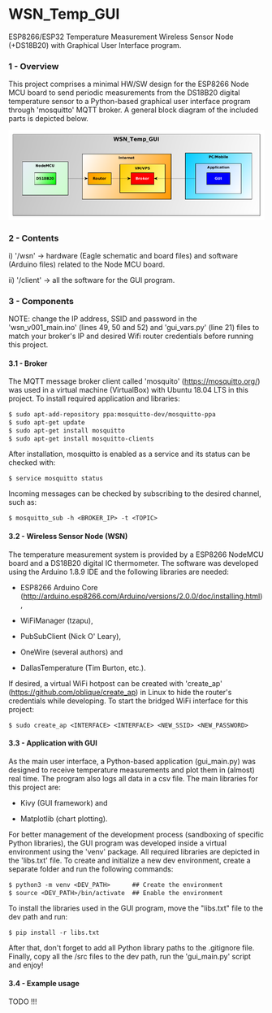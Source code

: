 # WSN_Temp_GUI
ESP8266/ESP32 Temperature Measurement Wireless Sensor Node (+DS18B20) with Graphical User Interface program.

### 1 - Overview

This project comprises a minimal HW/SW design for the ESP8266 Node MCU board to send periodic measurements from the DS18B20 digital temperature sensor to a Python-based graphical user interface program through 'mosquitto' MQTT broker. A general block diagram of the included parts is depicted below.

![](wsn_temp_gui_diagram001.png)

### 2 - Contents

i) '/wsn' -> hardware (Eagle schematic and board files) and software (Arduino files) related to the Node MCU board.

ii) '/client' -> all the software for the GUI program.

### 3 -  Components

NOTE: change the IP address, SSID and password in the 'wsn_v001_main.ino' (lines 49, 50 and 52) and 'gui_vars.py' (line 21) files to match your broker's IP and desired Wifi router credentials before running this project.

#### 3.1 - Broker

The MQTT message broker client called 'mosquito' (https://mosquitto.org/) was used in a virtual machine (VirtualBox) with Ubuntu 18.04 LTS in this project. To install required application and libraries:
```
$ sudo apt-add-repository ppa:mosquitto-dev/mosquitto-ppa
$ sudo apt-get update
$ sudo apt-get install mosquitto
$ sudo apt-get install mosquitto-clients
```

After installation, mosquitto is enabled as a service and its status can be checked with:
```
$ service mosquitto status
```

Incoming messages can be checked by subscribing to the desired channel, such as:
```
$ mosquitto_sub -h <BROKER_IP> -t <TOPIC>
```

#### 3.2 - Wireless Sensor Node (WSN)

The temperature measurement system is provided by a ESP8266 NodeMCU board and a DS18B20 digital IC thermometer. The software was developed using the Arduino 1.8.9 IDE and the following libraries are needed:

- ESP8266 Arduino Core (http://arduino.esp8266.com/Arduino/versions/2.0.0/doc/installing.html),

- WiFiManager (tzapu),

- PubSubClient (Nick O' Leary),

- OneWire (several authors) and

- DallasTemperature (Tim Burton, etc.).

If desired, a virtual WiFi hotpost can be created with 'create_ap' (https://github.com/oblique/create_ap) in Linux to hide the router's credentials while developing. To start the bridged WiFi interface for this project:
```
$ sudo create_ap <INTERFACE> <INTERFACE> <NEW_SSID> <NEW_PASSWORD>
```

#### 3.3 - Application with GUI

As the main user interface, a Python-based application (gui_main.py) was designed to receive temperature measurements and plot them in (almost) real time. The program also logs all data in a csv file. The main libraries for this project are:

 - Kivy (GUI framework) and
 
 - Matplotlib (chart plotting).
 
For better management of the development process (sandboxing of specific Python libraries), the GUI program was developed inside a virtual environment using the 'venv' package. All required libraries are depicted in the 'libs.txt' file. To create and initialize a new dev environment, create a separate folder and run the following commands:
```
$ python3 -m venv <DEV_PATH>      ## Create the environment
$ source <DEV_PATH>/bin/activate  ## Enable the environment
```
To install the libraries used in the GUI program, move the "libs.txt" file to the dev path and run:
```
$ pip install -r libs.txt
```

After that, don't forget to add all Python library paths to the .gitignore file. Finally, copy all the /src files to the dev path, run the 'gui_main.py' script and enjoy!

#### 3.4 - Example usage

TODO !!!
